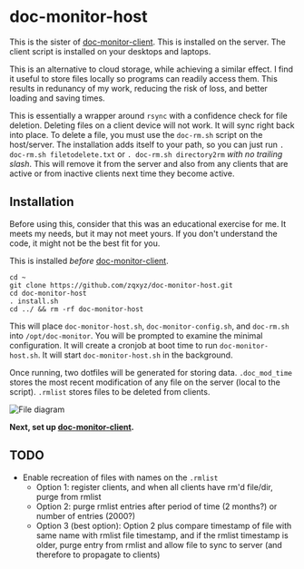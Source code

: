 # doc-monitor-host
This is the sister of [doc-monitor-client](https://github.com/zqxyz/doc-monitor-client). This is installed on the server. The client script is installed on your desktops and laptops.

This is an alternative to cloud storage, while achieving a similar effect. I find it useful to store files locally so programs can readily access them. This results in redunancy of my work, reducing the risk of loss, and better loading and saving times.

This is essentially a wrapper around `rsync` with a confidence check for file deletion. Deleting files on a client device will not work. It will sync right back into place. To delete a file, you must use the `doc-rm.sh` script on the host/server. The installation adds itself to your path, so you can just run `. doc-rm.sh filetodelete.txt` or `. doc-rm.sh directory2rm` _with no trailing slash_. This will remove it from the server and also from any clients that are active or from inactive clients next time they become active.

## Installation
Before using this, consider that this was an educational exercise for me. It meets my needs, but it may not meet yours. If you don't understand the code, it might not be the best fit for you.

This is installed _before_ [doc-monitor-client](https://github.com/zqxyz/doc-monitor-client).

```
cd ~
git clone https://github.com/zqxyz/doc-monitor-host.git
cd doc-monitor-host
. install.sh
cd ../ && rm -rf doc-monitor-host
```

This will place `doc-monitor-host.sh`, `doc-monitor-config.sh`, and `doc-rm.sh` into `/opt/doc-monitor`. You will be prompted to examine the minimal configuration. It will create a cronjob at boot time to run `doc-monitor-host.sh`. It will start `doc-monitor-host.sh` in the background.

Once running, two dotfiles will be generated for storing data. `.doc_mod_time` stores the most recent modification of any file on the server (local to the script). `.rmlist` stores files to be deleted from clients.

![File diagram](https://zquint.xyz/images/docmon-host_diag.png)

**Next, set up [doc-monitor-client](https://github.com/zqxyz/doc-monitor-client).**

## TODO
- Enable recreation of files with names on the `.rmlist`
  - Option 1: register clients, and when all clients have rm'd file/dir, purge from rmlist
  - Option 2: purge rmlist entries after period of time (2 months?) or number of entries (2000?)
  - Option 3 (best option): Option 2 plus compare timestamp of file with same name with rmlist file timestamp, and if the rmlist timestamp is older, purge entry from rmlist and allow file to sync to server (and therefore to propagate to clients)
